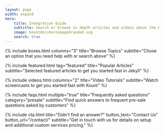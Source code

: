 ```yaml
---
layout: page
width: expand
hero:
    title: Integration Guide 
    subtitle: Search or browse in depth articles and videos about the Kount API and Platform Integrations.
    image: kountdocsheroimagebranded.svg
    search: true
---
```


{% include boxes.html columns="3" title="Browse Topics" subtitle="Chose an option that you need help with or search above" %}

{% include featured.html tag="featured" title="Popular Articles" subtitle="Selected featured articles to get you started fast in Jekyll" %}

{% include videos.html columns="2" title="Video Tutorials" subtitle="Watch screencasts to get you started fast with Kount" %}

{% include faqs.html multiple="true" title="Frequently asked questions" category="presale" subtitle="Find quick answers to frequent pre-sale questions asked by customers" %}

{% include cta.html title="Didn't find an answer?" button_text="Contact Us" button_url="/contact/" subtitle="Get in touch with us for details on setup and additional custom services pricing." %}
